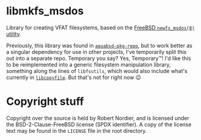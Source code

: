 # libmkfs_msdos

Library for creating VFAT filesystems, based on the [FreeBSD `newfs_msdos(8)` utility](https://www.freebsd.org/cgi/man.cgi?query=newfs_msdos).

Previously, this library was found in [`aquabsd-pkg-repo`](https://github.com/inobulles/aquabsd-pkg-repo), but to work better as a singular dependency for use in other projects, I've temporarily split this out into a separate repo.
Temporary you say?
Yes, Temporary™! I'd like this to be reimplemented into a generic filesystem manipulation library, something along the lines of `libfsutils`, which would also include what's currently in [`libcopyfile`](https://github.com/inobulles/libcopyfile).
But that's not for right now 😉

# Copyright stuff

Copyright over the source is held by Robert Nordier, and is licensed under the BSD-2-Clause-FreeBSD license (SPDX identifier).
A copy of the license text may be found in the `LICENSE` file in the root directory.
